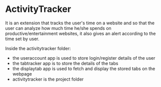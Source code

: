 # ActivityTracker
It is an extension that tracks the user's time on a website and so that the user can analyze how much time he/she spends on productive/entertainment websites, it also 
gives an alert according to the time set by user.


Inside the activitytracker folder:
- the useraccount app is used to store login/register details of the user
- the tabtracker app is to store the details of the tabs
- the displaytab app is used to fetch and display the stored tabs on the webpage
- activitytracker is the project folder
